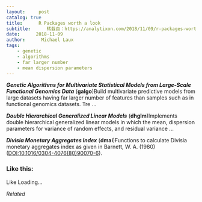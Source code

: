 ```yaml
---
layout:     post
catalog: true
title:      R Packages worth a look
subtitle:      转载自：https://analytixon.com/2018/11/09/r-packages-worth-a-look-1328/
date:      2018-11-09
author:      Michael Laux
tags:
    - genetic
    - algorithms
    - far larger number
    - mean dispersion parameters
---
```


***Genetic Algorithms for Multivariate Statistical Models from Large-Scale Functional Genomics Data*** (**galgo**)Build multivariate predictive models from large datasets having far larger number of features than samples such as in functional genomics datasets. Tre …

***Double Hierarchical Generalized Linear Models*** (**dhglm**)Implements double hierarchical generalized linear models in which the mean, dispersion parameters for variance of random effects, and residual variance …

***Divisia Monetary Aggregates Index*** (**dmai**)Functions to calculate Divisia monetary aggregates index as given in Barnett, W. A. (1980) (<DOI:10.1016/0304-4076(80)90070-6>).





### Like this:

Like Loading...


*Related*

